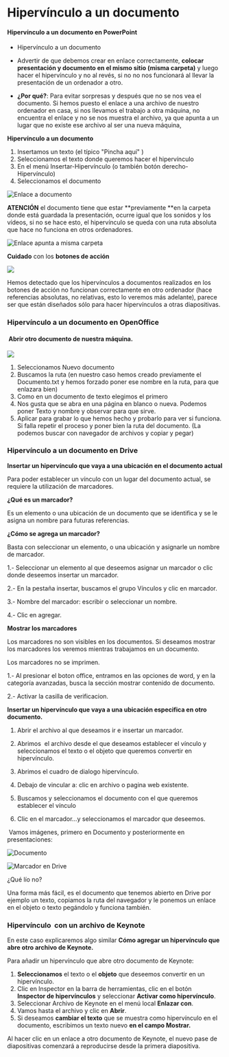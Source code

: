 # Hipervínculo a un documento

#### Hipervínculo a un documento en PowerPoint

*   Hipervínculo a un documento

*   Advertir de que debemos crear en enlace correctamente, **colocar presentación y documento en el mismo sitio (misma carpeta)** y luego hacer el hipervínculo y no al revés, si no no nos funcionará al llevar la presentación de un ordenador a otro.
*   **¿Por qué?**: Para evitar sorpresas y después que no se nos vea el documento. Si hemos puesto el enlace a una archivo de nuestro ordenador en casa, si nos llevamos el trabajo a otra máquina, no encuentra el enlace y no se nos muestra el archivo, ya que apunta a un lugar que no existe ese archivo al ser una nueva máquina,

**Hipervínculo a un documento**

1.  Insertamos un texto (el típico "Pincha aquí" )
2.  Seleccionamos el texto donde queremos hacer el hipervínculo
3.  En el menú Insertar-Hipervínculo (o también botón derecho-Hipervínculo)
4.  Seleccionamos el documento


![Enlace a documento](img/m3433.png "Enlace a documento")

  
**ATENCIÓN** el documento tiene que estar **previamente **en la carpeta donde está guardada la presentación, ocurre igual que los sonidos y los vídeos, si no se hace esto, el hipervínculo se queda con una ruta absoluta que hace no funciona en otros ordenadores.


![Enlace apunta a misma carpeta ](img/m3434.png "Guardar proyecto en una misma carpeta")






**Cuidado** con los **botones de acción**

  

![](img/botonesaccion.png)


Hemos detectado que los hipervínculos a documentos realizados en los botones de acción no funcionan correctamente en otro ordenador (hace referencias absolutas, no relativas, esto lo veremos más adelante), parece ser que están diseñados sólo para hacer hipervínculos a otras diapositivas.

### Hipervínculo a un documento en OpenOffice

####  Abrir otro documento de nuestra máquina.

![](img/enlaceadocumentotxtenopeno.png)

1.  Seleccionamos Nuevo documento
2.  Buscamos la ruta (en nuestro caso hemos creado previamente el Documento.txt y hemos forzado poner ese nombre en la ruta, para que enlazara bien)
3.  Como en un documento de texto elegimos el primero
4.  Nos gusta que se abra en una página en blanco o nueva. Podemos poner Texto y nombre y observar para que sirve.
5.  Aplicar para grabar lo que hemos hecho y probarlo para ver si funciona. Si falla repetir el proceso y poner bien la ruta del documento. (La podemos buscar con navegador de archivos y copiar y pegar)

### Hipervínculo a un documento en Drive

**Insertar un hipervínculo que vaya a una ubicación en el documento actual**

Para poder establecer un vínculo con un lugar del documento actual, se requiere la utilización de marcadores.

**¿Qué es un marcador?**

Es un elemento o una ubicación de un documento que se identifica y se le asigna un nombre para futuras referencias.

**¿Cómo se agrega un marcador?**

Basta con seleccionar un elemento, o una ubicación y asignarle un nombre de marcador.

1.- Seleccionar un elemento al que deseemos asignar un marcador o clic donde deseemos insertar un marcador.

2.- En la pestaña insertar, buscamos el grupo Vínculos y clic en marcador.

3.- Nombre del marcador: escribir o seleccionar un nombre.

4.- Clic en agregar.

**Mostrar los marcadores**

Los marcadores no son visibles en los documentos. Si deseamos mostrar los marcadores los veremos mientras trabajamos en un documento.

Los marcadores no se imprimen.

1.- Al presionar el boton office, entramos en las opciones de word, y en la categoría avanzadas, busca la sección mostrar contenido de documento.

2.- Activar la casilla de verificacion.

**Insertar un hipervínculo que vaya a una ubicación especifica en otro documento.**

1.  Abrir el archivo al que deseamos ir e insertar un marcador.
    
2.  Abrimos  el archivo desde el que deseamos establecer el vínculo y seleccionamos el texto o el objeto que queremos convertir en hipervínculo.
    
3.  Abrimos el cuadro de dialogo hipervínculo.
    
4.  Debajo de vincular a: clic en archivo o pagina web existente.
    
5.  Buscamos y seleccionamos el documento con el que queremos establecer el vínculo
    
6.  Clic en el marcador…y seleccionamos el marcador que deseemos.
    

 Vamos imágenes, primero en Documento y posteriormente en presentaciones:


![Documento](img/marcador-en-drive.png "Insertar marcador en documento")



![Marcador en Drive](img/marcador-Driver1.png "Marcador en Drive")


¿Qué lío no?

Una forma más fácil, es el documento que tenemos abierto en Drive por ejemplo un texto, copiamos la ruta del navegador y le ponemos un enlace en el objeto o texto pegándolo y funciona también.

### Hipervínculo  con un archivo de Keynote

En este caso explicaremos algo similar  **Cómo agregar un hipervínculo que abre otro archivo de Keynote.**

  
Para añadir un hipervínculo que abre otro documento de Keynote:

  
1. **Seleccionamos** el texto o el **objeto** que deseemos convertir en un hipervínculo.  
2. Clic en Inspector en la barra de herramientas, clic en el botón **Inspector de hipervínculos** y seleccionar **Activar como hipervínculo**.  
3. Seleccionar Archivo de Keynote en el menú local **Enlazar con**.  
4. Vamos hasta el archivo y clic en **Abrir**.  
5. Si deseamos **cambiar el texto** que se muestra como hipervínculo en el documento, escribimos un texto nuevo **en el campo Mostrar.**

Al hacer clic en un enlace a otro documento de Keynote, el nuevo pase de diapositivas comenzará a reproducirse desde la primera diapositiva.

